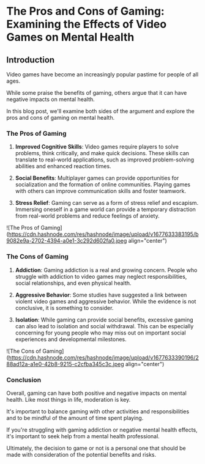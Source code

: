 # The Pros and Cons of Gaming: Examining the Effects of Video Games on Mental Health

## Introduction

Video games have become an increasingly popular pastime for people of all ages.

While some praise the benefits of gaming, others argue that it can have negative impacts on mental health.

In this blog post, we'll examine both sides of the argument and explore the pros and cons of gaming on mental health.

### The Pros of Gaming

1. **Improved Cognitive Skills**: Video games require players to solve problems, think critically, and make quick decisions. These skills can translate to real-world applications, such as improved problem-solving abilities and enhanced reaction times.
    
2. **Social Benefits**: Multiplayer games can provide opportunities for socialization and the formation of online communities. Playing games with others can improve communication skills and foster teamwork.
    
3. **Stress Relief**: Gaming can serve as a form of stress relief and escapism. Immersing oneself in a game world can provide a temporary distraction from real-world problems and reduce feelings of anxiety.
    

![The Pros of Gaming](https://cdn.hashnode.com/res/hashnode/image/upload/v1677633383195/b9082e9a-2702-4394-a0e1-3c292d602fa0.jpeg align="center")

### The Cons of Gaming

1. **Addiction**: Gaming addiction is a real and growing concern. People who struggle with addiction to video games may neglect responsibilities, social relationships, and even physical health.
    
2. **Aggressive Behavior**: Some studies have suggested a link between violent video games and aggressive behavior. While the evidence is not conclusive, it is something to consider.
    
3. **Isolation**: While gaming can provide social benefits, excessive gaming can also lead to isolation and social withdrawal. This can be especially concerning for young people who may miss out on important social experiences and developmental milestones.
    

![The Cons of Gaming](https://cdn.hashnode.com/res/hashnode/image/upload/v1677633390196/288ad12a-a1e0-42b8-9215-c2cfba345c3c.jpeg align="center")

### Conclusion

Overall, gaming can have both positive and negative impacts on mental health. Like most things in life, moderation is key.

It's important to balance gaming with other activities and responsibilities and to be mindful of the amount of time spent playing.

If you're struggling with gaming addiction or negative mental health effects, it's important to seek help from a mental health professional.

Ultimately, the decision to game or not is a personal one that should be made with consideration of the potential benefits and risks.
